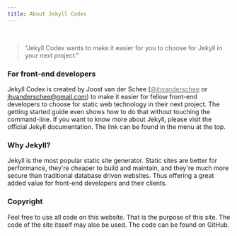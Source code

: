 ```yaml
---
title: About Jekyll Codex
---
```


<br />

> "Jekyll Codex wants to make it easier for you to choose for Jekyll in your next project."

### For front-end developers

Jekyll Codex is created by Joost van der Schee (<a href="https://twitter.com/jhvanderschee" target="_blank" style="color: #777777;">@jhvanderschee</a> or <a href="mailto:jhvanderschee@gmail.com" style="color: #777777;">jhvanderschee@gmail.com</a>) to make it easier for fellow front-end developers to choose for static web technology in their next project. The getting started guide even shows how to do that without touching the command-line. If you want to know more about Jekyll, please visit the official Jekyll documentation. The link can be found in the menu at the top.

### Why Jekyll?

Jekyll is the most popular static site generator. Static sites are better for performance, they're cheaper to build and maintain, and they're much more secure than traditional database driven websites. Thus offering a great added value for front-end developers and their clients.

### Copyright

Feel free to use all code on this website. That is the purpose of this site. The code of the site itsself may also be used. The code can be found on GitHub.